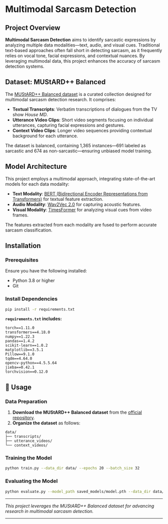 
# Multimodal Sarcasm Detection

##  Project Overview

**Multimodal Sarcasm Detection** aims to identify sarcastic expressions by analyzing multiple data modalities—text, audio, and visual cues. Traditional text-based approaches often fall short in detecting sarcasm, as it frequently relies on vocal tone, facial expressions, and contextual nuances. By leveraging multimodal data, this project enhances the accuracy of sarcasm detection systems.

##  Dataset: MUStARD++ Balanced

The [MUStARD++ Balanced dataset](https://github.com/cfiltnlp/MUStARD_Plus_Plus) is a curated collection designed for multimodal sarcasm detection research. It comprises:

* **Textual Transcripts**: Verbatim transcriptions of dialogues from the TV show *House MD*.
* **Utterance Video Clips**: Short video segments focusing on individual utterances, capturing facial expressions and gestures.
* **Context Video Clips**: Longer video sequences providing contextual background for each utterance.

The dataset is balanced, containing 1,365 instances—691 labeled as sarcastic and 674 as non-sarcastic—ensuring unbiased model training.

##  Model Architecture

This project employs a multimodal approach, integrating state-of-the-art models for each data modality:

* **Text Modality**: [BERT (Bidirectional Encoder Representations from Transformers)](https://huggingface.co/bert-base-uncased) for textual feature extraction.
* **Audio Modality**: [Wav2Vec 2.0](https://huggingface.co/facebook/wav2vec2-base-960h) for capturing acoustic features.
* **Visual Modality**: [TimesFormer](https://github.com/facebookresearch/TimeSformer) for analyzing visual cues from video frames.

The features extracted from each modality are fused to perform accurate sarcasm classification.

##  Installation

### Prerequisites

Ensure you have the following installed:

* Python 3.8 or higher
* Git

### Install Dependencies

```bash
pip install -r requirements.txt
```

**`requirements.txt` includes:**

```
torch==1.11.0
transformers==4.18.0
numpy==1.22.3
pandas==1.4.2
scikit-learn==1.0.2
matplotlib==3.5.1
Pillow==9.1.0
tqdm==4.64.0
opencv-python==4.5.5.64
jieba==0.42.1
torchvision==0.12.0
```

## 🚀 Usage

### Data Preparation

1. **Download the MUStARD++ Balanced dataset** from the [official repository](https://github.com/cfiltnlp/MUStARD_Plus_Plus).
2. **Organize the dataset** as follows:

```
data/
├── transcripts/
├── utterance_videos/
└── context_videos/
```

### Training the Model

```bash
python train.py --data_dir data/ --epochs 20 --batch_size 32
```

### Evaluating the Model

```bash
python evaluate.py --model_path saved_models/model.pth --data_dir data/
```

---

*This project leverages the MUStARD++ Balanced dataset for advancing research in multimodal sarcasm detection.*

---
